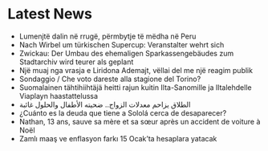 # Latest News
-  Lumenjtë dalin në rrugë, përmbytje të mëdha në Peru
-  Nach Wirbel um türkischen Supercup: Veranstalter wehrt sich
-  Zwickau: Der Umbau des ehemaligen Sparkassengebäudes zum Stadtarchiv wird teurer als geplant
-  Një muaj nga vrasja e Liridona Ademajt, vëllai del me një reagim publik
-  Sondaggio / Che voto dareste alla stagione del Torino?
-  Suomalainen tähtihiihtäjä heitti rajun kuitin Ilta-Sanomille ja Iltalehdelle Viaplayn haastattelussa
-  الطلاق يزاحم معدلات الزواج.. ضحيته الأطفال والحلول غائبة
-  ¿Cuánto es la deuda que tiene a Sololá cerca de desaparecer?
-  Nathan, 13 ans, sauve sa mère et sa sœur après un accident de voiture à Noël
-  Zamlı maaş ve enflasyon farkı 15 Ocak’ta hesaplara yatacak

